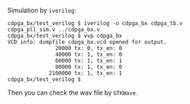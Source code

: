 Simulation by `iverilog`:

```
cdpga_bx/test_verilog $ iverilog -o cdpga_bx cdpga_tb.v cdpga_pll_sim.v ../cdpga_bx.v
cdpga_bx/test_verilog $ vvp cdpga_bx
VCD info: dumpfile cdpga_bx.vcd opened for output.
               20000 tx: 0, tx_en: 0
               40000 tx: 1, tx_en: 0
               60000 tx: 1, tx_en: 1
               80000 tx: 1, tx_en: 0
             2100000 tx: 1, tx_en: 1
cdpga_bx/test_verilog $
```

Then you can check the wav file by `GTKWave`.
